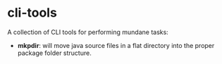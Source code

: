 cli-tools
=========

A collection of CLI tools for performing mundane tasks:

* **mkpdir**: will move java source files in a flat directory into the proper package folder structure.
